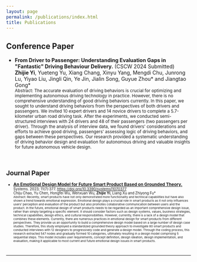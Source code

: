 ```yaml
---
layout: page
permalink: /publications/index.html
title: Publications
---
```



## Conference Paper

- **From Driver to Passenger: Understanding Evaluation Gaps in "Fantastic" Driving Behaviour Delivery.** (CSCW 2024 Submitted)<br>
**Zhijie Yi**, Yueteng Yu, Xiang Chang, Xinyu Yang, Mengdi Chu, Junrong Lu, Yiyao Liu, Jingli Qin, Ye Jin, Jialin Song, Guyue Zhou* and Jiangtao Gong*<br>
<small>Abstract: The accurate evaluation of driving behaviors is crucial for optimizing and implementing autonomous driving technology in practice. However, there is no comprehensive understanding of good driving behaviors currently. In this paper, we sought to understand driving behaviors from the perspectives of both drivers and passengers. We invited 10 expert drivers and 14 novice drivers to complete a 5.7-kilometer urban road driving task. After the experiments, we conducted semi-structured interviews with 24 drivers and 48 of their passengers (two passengers per driver). Through the analysis of interview data, we found drivers' considerations and efforts to achieve good driving, passengers' assessing logic of driving behaviors, and gaps between these perspectives. Our research provided a systematic understanding of driving behavior design and evaluation for autonomous driving and valuable insights for future autonomous vehicle design.

  <br>

## Journal Paper

- [**An Emotional Design Model for Future Smart Product Based on Grounded Theory.**](https://www.mdpi.com/2079-8954/11/7/377)<br>
<small>Systems. 2023; 11(7):377. https://doi.org/10.3390/systems11070377<br>
Chiju Chao, Yu Chen, Hongfei Wu, Wenxuan Wu, **Zhijie Yi**, Liang Xu and Zhiyong Fu*<br>
<small>Abstract: Recently, smart products have not only demonstrated more functionality and technical capabilities but have also shown a trend towards emotional expression. Emotional design plays a crucial role in smart products as it not only influences users’ perception and evaluation of the product but also promotes collaborative communication between users and the product. In the future, emotional design of smart products needs to be regarded as an important comprehensive design issue, rather than simply targeting a specific element. It should consider factors such as design systems, values, business strategies, technical capabilities, design ethics, and cultural responsibilities. However, currently, there is a lack of a design model that combines these elements. Currently, there are numerous practices in emotional design for smart products from different perspectives. They provide us an opportunity to build a comprehensive design model based on a large number of design case studies. Therefore, this study employed a standardized grounded theory approach to investigate 80 smart products and conducted interviews with 12 designers to progressively code and generate a design model. Through the coding process, this research extracted 547 nodes and gradually formed 10 categories, ultimately resulting in a design model comprising 5 sequential steps. This model includes user requirements, concept definition, design ideation, design implementation, and evaluation, making it applicable to most current and future emotional design issues in smart products.

  <br>

---
